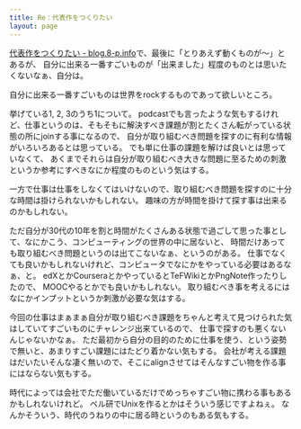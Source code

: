 ```yaml
---
title: Re：代表作をつくりたい
layout: page
---
```

[代表作をつくりたい - blog.8-p.info](https://blog.8-p.info/ja/2022/09/03/big-thing/)で、最後に「とりあえず動くものが〜」とあるが、
自分に出来る一番すごいものが「出来ました」程度のものとは思いたくないなぁ、自分は。

自分に出来る一番すごいものは世界をrockするものであって欲しいところ。

挙げている1, 2, 3のうち1について。
podcastでも言ったような気もするけれど、仕事というのは、そもそもに解決すべき課題が割とたくさん転がっている状態の所にjoinする事になるので、
自分が取り組むべき問題を探すのに有利な情報がいろいろあるとは思っている。
でも単に仕事の課題を解けば良いとは思っていなくて、
あくまでそれらは自分が取り組むべき大きな問題に至るための刺激というか参考にすべきなにか程度のものという気はする。

一方で仕事は仕事をしなくてはいけないので、取り組むべき問題を探すのに十分な時間は掛けられないかもしれない。
趣味の方が時間を掛けて探す事は出来るのかもしれない。

ただ自分が30代の10年を割と時間がたくさんある状態で過ごして思った事として、なにかこう、コンピューティングの世界の中に居ないと、
時間だけあっても取り組むべき問題というのは出てこないなぁ、というのがある。
仕事でなくても良いかもしれないけれど、コンピュータでなにかをやっている必要はあるなぁ、と。
edXとかCourseraとかやっているとTeFWikiとかPngNote作ったりしたので、
MOOCやるとかでも良いかもしれない。
取り組むべき事を考えるにはなにかインプットというか刺激が必要な気はする。

今回の仕事はまぁまぁ自分が取り組むべき課題をちゃんと考えて見つけられた気はしていてすごいものにチャレンジ出来ているので、
仕事で探すのも悪くないんじゃないかなぁ。
ただ最初から自分の目的のために仕事を使う、という姿勢で無いと、あまりすごい課題にはたどり着かない気もする。
会社が考える課題はだいたいそんな凄く無いので、そこにalignさせてはそんなすごい物を作る事にはならない気もする。

時代によっては会社でただ働いているだけでめっちゃすごい物に携わる事もあるかもしれないけれど。
ベル研でUnixを作るとかはそういう感じですよねぇ。
なんかそういう、時代のうねりの中に居る時というのもある気もする。
